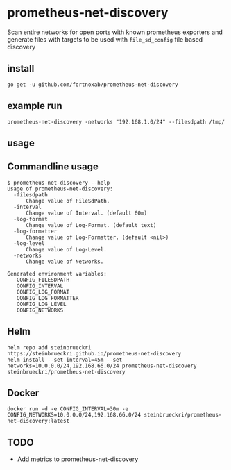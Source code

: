 # prometheus-net-discovery

Scan entire networks for open ports with known prometheus exporters and generate files with targets to be used with `file_sd_config` file based discovery

## install

```
go get -u github.com/fortnoxab/prometheus-net-discovery
```

## example run

```
prometheus-net-discovery -networks "192.168.1.0/24" --filesdpath /tmp/
```

## usage

## Commandline usage

```
$ prometheus-net-discovery --help
Usage of prometheus-net-discovery:
  -filesdpath
      Change value of FileSdPath.
  -interval
      Change value of Interval. (default 60m)
  -log-format
      Change value of Log-Format. (default text)
  -log-formatter
      Change value of Log-Formatter. (default <nil>)
  -log-level
      Change value of Log-Level.
  -networks
      Change value of Networks.

Generated environment variables:
   CONFIG_FILESDPATH
   CONFIG_INTERVAL
   CONFIG_LOG_FORMAT
   CONFIG_LOG_FORMATTER
   CONFIG_LOG_LEVEL
   CONFIG_NETWORKS

```

## Helm

```
helm repo add steinbrueckri https://steinbrueckri.github.io/prometheus-net-discovery
helm install --set interval=45m --set networks=10.0.0.0/24,192.168.66.0/24 prometheus-net-discovery steinbrueckri/prometheus-net-discovery
```

## Docker

```
docker run -d -e CONFIG_INTERVAL=30m -e CONFIG_NETWORKS=10.0.0.0/24,192.168.66.0/24 steinbrueckri/prometheus-net-discovery:latest
```

## TODO

- Add metrics to prometheus-net-discovery

